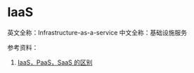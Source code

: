 
# IaaS

英文全称：Infrastructure-as-a-service
中文全称：基础设施服务

参考资料：

1. [IaaS，PaaS，SaaS 的区别](http://www.ruanyifeng.com/blog/2017/07/iaas-paas-saas.html)